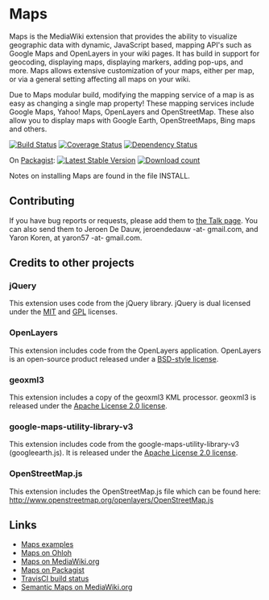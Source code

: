 # Maps

Maps is the MediaWiki extension that provides the ability to visualize geographic data
with dynamic, JavaScript based, mapping API's such as Google Maps and OpenLayers in your
wiki pages. It has build in support for geocoding, displaying maps, displaying markers,
adding pop-ups, and more. Maps allows extensive customization of your maps, either per
map, or via a general setting affecting all maps on your wiki.

Due to Maps modular build, modifying the mapping service of a map is as easy as changing
a single map property! These mapping services include Google Maps, Yahoo! Maps, OpenLayers
and OpenStreetMap. These also allow you to display maps with Google Earth, OpenStreetMaps,
Bing maps and others.

[![Build Status](https://secure.travis-ci.org/wikimedia/mediawiki-extensions-Maps.png?branch=master)](http://travis-ci.org/wikimedia/mediawiki-extensions-Maps)
[![Coverage Status](https://coveralls.io/repos/wikimedia/mediawiki-extensions-Maps/badge.png?branch=master)](https://coveralls.io/r/wikimedia/mediawiki-extensions-Maps?branch=master)
[![Dependency Status](https://www.versioneye.com/php/mediawiki:maps/dev-master/badge.png)](https://www.versioneye.com/php/mediawiki:maps/dev-master)

On [Packagist](https://packagist.org/packages/mediawiki/maps):
[![Latest Stable Version](https://poser.pugx.org/mediawiki/maps/version.png)](https://packagist.org/packages/mediawiki/maps)
[![Download count](https://poser.pugx.org/mediawiki/maps/d/total.png)](https://packagist.org/packages/mediawiki/maps)

Notes on installing Maps are found in the file INSTALL.

## Contributing

If you have bug reports or requests, please add them to
[the Talk page](https://www.mediawiki.org/wiki/Extension_talk:Maps).
You can also send them to Jeroen De Dauw, jeroendedauw -at- gmail.com,
and Yaron Koren, at yaron57 -at- gmail.com.


## Credits to other projects

### jQuery

This extension uses code from the jQuery library.
jQuery is dual licensed under the
[MIT](http://www.opensource.org/licenses/mit-license.php)
and
[GPL](http://www.opensource.org/licenses/gpl-license.php)
licenses.

### OpenLayers

This extension includes code from the OpenLayers application.
OpenLayers is an open-source product released under a
[BSD-style license](http://svn.openlayers.org/trunk/openlayers/license.txt).

### geoxml3

This extension includes a copy of the geoxml3 KML processor.
geoxml3 is released under the
[Apache License 2.0 license](http://www.apache.org/licenses/LICENSE-2.0).

### google-maps-utility-library-v3

This extension includes code from the google-maps-utility-library-v3 (googleearth.js).
It is released under the
[Apache License 2.0 license](http://www.apache.org/licenses/LICENSE-2.0).

### OpenStreetMap.js

This extension includes the OpenStreetMap.js file which can be found here:
http://www.openstreetmap.org/openlayers/OpenStreetMap.js

## Links

* [Maps examples](https://semantic-mediawiki.org/wiki/Maps_examples)
* [Maps on Ohloh](https://www.ohloh.net/p/maps)
* [Maps on MediaWiki.org](https://www.mediawiki.org/wiki/Extension:Maps)
* [Maps on Packagist](https://packagist.org/packages/mediawiki/maps)
* [TravisCI build status](https://travis-ci.org/wikimedia/mediawiki-extensions-Maps)
* [Semantic Maps on MediaWiki.org](https://www.mediawiki.org/wiki/Extension:Semantic_Maps)